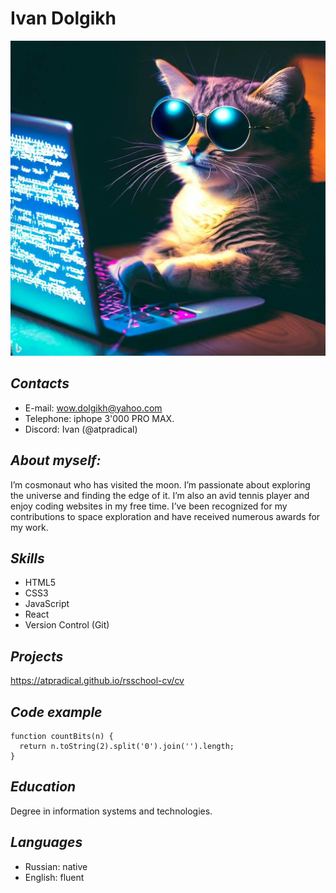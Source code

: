 # **Ivan Dolgikh**

![Image](./ava_dev.jpg)

## *Contacts*

* E-mail: wow.dolgikh@yahoo.com
* Telephone: iphope 3'000 PRO MAX.
* Discord: Ivan (@atpradical)


## *About myself:*

I’m cosmonaut who has visited the moon. I’m passionate about exploring the universe and finding the edge of it. I’m also an avid tennis player and enjoy coding websites in my free time. I’ve been recognized for my contributions to space exploration and have received numerous awards for my work.


## *Skills*

* HTML5 
* CSS3 
* JavaScript 
* React 
* Version Control (Git)


## *Projects*

https://atpradical.github.io/rsschool-cv/cv


## *Code example*

```
function countBits(n) {
  return n.toString(2).split('0').join('').length;
}
```

## *Education*
Degree in information systems and technologies.


## *Languages*

* Russian: native
* English: fluent